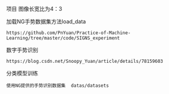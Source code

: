 项目 图像长宽比为4：3


加载NG手势数据集方法load_data

    https://github.com/PnYuan/Practice-of-Machine-Learning/tree/master/code/SIGNS_experiment
    
数字手势识别

    https://blog.csdn.net/Snoopy_Yuan/article/details/78159603
    
分类模型训练

    使用NG提供的手势识别数据集  datas/datasets

